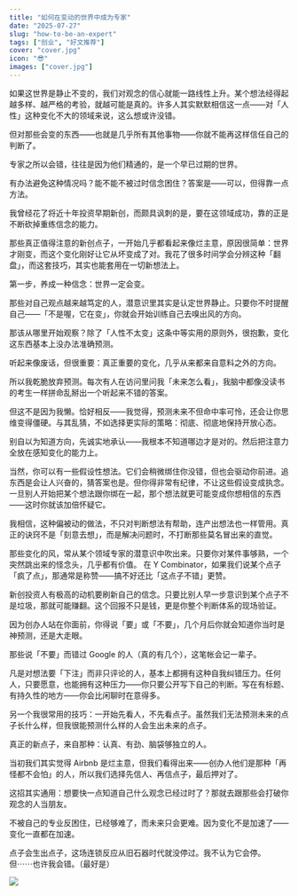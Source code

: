 ```yaml
---
title: "如何在变动的世界中成为专家"
date: "2025-07-27"
slug: "how-to-be-an-expert"
tags: ["创业", "好文推荐"]
cover: "cover.jpg"
icon: "😎"
images: ["cover.jpg"]
---
```

如果这世界是静止不变的，我们对观念的信心就能一路线性上升。某个想法经得起越多样、越严格的考验，就越可能是真的。许多人其实默默相信这一点——对「人性」这种变化不大的领域来说，这么想或许没错。



但对那些会变的东西——也就是几乎所有其他事物——你就不能再这样信任自己的判断了。



专家之所以会错，往往是因为他们精通的，是一个早已过期的世界。



有办法避免这种情况吗？能不能不被过时信念困住？答案是——可以，但得靠一点方法。



我曾经花了将近十年投资早期新创，而颇具讽刺的是，要在这领域成功，靠的正是不断砍掉重练信念的能力。



那些真正值得注意的新创点子，一开始几乎都看起来像烂主意，原因很简单：世界才刚变，而这个变化刚好让它从坏变成了对。我花了很多时间学会分辨这种「翻盘」，而这套技巧，其实也能套用在一切新想法上。



第一步，养成一种信念：世界一定会变。



那些对自己观点越来越笃定的人，潜意识里其实是认定世界静止。只要你不时提醒自己——「不是喔，它在变」，你就会开始训练自己去嗅出风的方向。



那该从哪里开始观察？除了「人性不太变」这条中等实用的原则外，很抱歉，变化这东西基本上没办法准确预测。



听起来像废话，但很重要：真正重要的变化，几乎从来都来自意料之外的方向。



所以我乾脆放弃预测。每次有人在访问里问我「未来怎么看」，我脑中都像没读书的考生一样拼命乱掰出一个听起来不错的答案。



但这不是因为我懒。恰好相反——我觉得，预测未来不但命中率可怜，还会让你思维变得僵硬。与其乱猜，不如选择更实际的策略：彻底、彻底地保持开放心态。



别自以为知道方向，先诚实地承认——我根本不知道哪边才是对的。然后把注意力全放在感知变化的能力上。



当然，你可以有一些假设性想法。它们会稍微绑住你没错，但也会驱动你前进。追东西是会让人兴奋的，猜答案也是。但你得非常有纪律，不让这些假设变成执念。
一旦别人开始把某个想法跟你绑在一起，那个想法就更可能变成你想相信的东西——这时你就该加倍怀疑它。



我相信，这种偏被动的做法，不只对判断想法有帮助，连产出想法也一样管用。真正的诀窍不是「刻意去想」，而是解决问题时，不打断那些莫名冒出来的直觉。



那些变化的风，常从某个领域专家的潜意识中吹出来。只要你对某件事够熟，一个突然跳出来的怪念头，几乎都有价值。
在 Y Combinator，如果我们说某个点子「疯了点」，那通常是称赞——搞不好还比「这点子不错」更赞。



新创投资人有极高的动机要刷新自己的信念。只要比别人早一步意识到某个点子不是垃圾，那就可能赚翻。这个回报不只是钱，更是你整个判断体系的现场验证。



因为创办人站在你面前，你得说「要」或「不要」，几个月后你就会知道你当时是神预测，还是大走眼。



那些说「不要」而错过 Google 的人（真的有几个），这笔帐会记一辈子。



凡是对想法要「下注」而非只评论的人，基本上都拥有这种自我纠错压力。任何人，只要愿意，也能拥有这种压力——你只要公开写下自己的判断。写在有标题、有持久性的地方——你会比闲聊时在意得多。



另一个我很常用的技巧：一开始先看人，不先看点子。虽然我们无法预测未来的点子长什么样，但我很能预测什么样的人会生出未来的点子。



真正的新点子，来自那种：认真、有劲、脑袋够独立的人。



当初我们其实觉得 Airbnb 是烂主意，但我们看得出来——创办人他们是那种「再怪都不会怕」的人，所以我们选择先信人、再信点子，最后押对了。



这招其实通用：想要快一点知道自己什么观念已经过时了？那就去跟那些会打破你观念的人当朋友。



不被自己的专业反困住，已经够难了，而未来只会更难。因为变化不是加速了——变化一直都在加速。



点子会生出点子，这场连锁反应从旧石器时代就没停过。我不认为它会停。
但⋯⋯也许我会错。（最好是）




![](https://prod-files-secure.s3.us-west-2.amazonaws.com/112d0858-5090-4d34-a606-b75eb8d65fd2/46476355-9cf3-4e99-9b7a-3531bc426380/1000202064.png?X-Amz-Algorithm=AWS4-HMAC-SHA256&X-Amz-Content-Sha256=UNSIGNED-PAYLOAD&X-Amz-Credential=ASIAZI2LB466YMFODCMF%2F20250729%2Fus-west-2%2Fs3%2Faws4_request&X-Amz-Date=20250729T072755Z&X-Amz-Expires=3600&X-Amz-Security-Token=IQoJb3JpZ2luX2VjEHcaCXVzLXdlc3QtMiJHMEUCIHUmxr2slNQ2cccWJqb5k85SoXDjaWowhqTLenBjsTd%2BAiEA20egImz4ILScJzK1jiucoM10AZpyz7ww%2FKLkf%2FpHWYIqiAQIoP%2F%2F%2F%2F%2F%2F%2F%2F%2F%2FARAAGgw2Mzc0MjMxODM4MDUiDOlCrtgSiFc1jLqvDircA2pZrQMZ69SRjczIB602aQZXts7V%2BQy6IXjGC4zlcxbsVxrAhoc9CXm6uazh%2BTZsgLTmIG%2FJw8OJPbpa4DkQVLPOjCm3oKeTQJ%2Fs9YezsVcWJdBiq6S3ClS9w%2B0ZORLODzMSHhCQrrevxxhy6TLz%2BVJCJII6rJxVe6uWBos89LvCyInIJzfa5n3UBtIBfjKoLig9JGBXoZ1BgtrbYNqb6IoeYIU7rc1JAvX7iudHfTsg%2Fn99DlPGJEUmuBi4wXQ96odFzTsMTm4U8Uiq1OgAn1sLxwJrmDJ0nxN65rgM9nIr6tI2J2scCDPcMSQSGI0K5Ruc%2ByAwBYNtON%2BNrUOX3QMR%2FRIFvpw8BiHyKdbycW6pPfDmA%2BLkNcLH0arMX1epMT0ghARj6zBTH4o2b%2BiXU%2BSRB8s7%2B%2BP3TqCjRWCchKmLpzxOhcRDw047OE3WDQ2IH5TmsMJ0C%2BTGeMFBU3LvMS1KICz2pDcN%2Bnc4vlhh0UQd4DwvOE9xG%2Bt5Okkpga8e8CJVXtxdOGPXHD5Me7Djgzd78pB9sYAhX9sHOd3e6yj2jphTXOmwhVLRkfWjDBADewA7g6ejc%2B4IpSSjFINa4egrAM4jBsN3vAm9GYHKkJ982C57rSo0Nu%2FLvNyUMI7focQGOqUB4zp4ZOfE%2BzgESwdKS31y7kcPXoVV5zuthSRcIrx71zu9dOnmbjzeCSe4RimqpZeqLQEamxhYHseP4vwXf%2FyJ3VRBGdZmzGmKNLr8%2FCyhTNN1p6PcyElZAtEYQXYiqtbHPfc2dwAtXFgCxvaUSJdnzEHFsiqMSBHKHNqpy02I6p7yrQSq7Wy7SaldeaEEJW2dVN5wjIvcwI%2FnUL6p8xSKdhN81RGB&X-Amz-Signature=24efcb0aa7aa01309d8d62f4ed2330e7b4634ba1f488993d98f740d3f244489f&X-Amz-SignedHeaders=host&x-amz-checksum-mode=ENABLED&x-id=GetObject)

